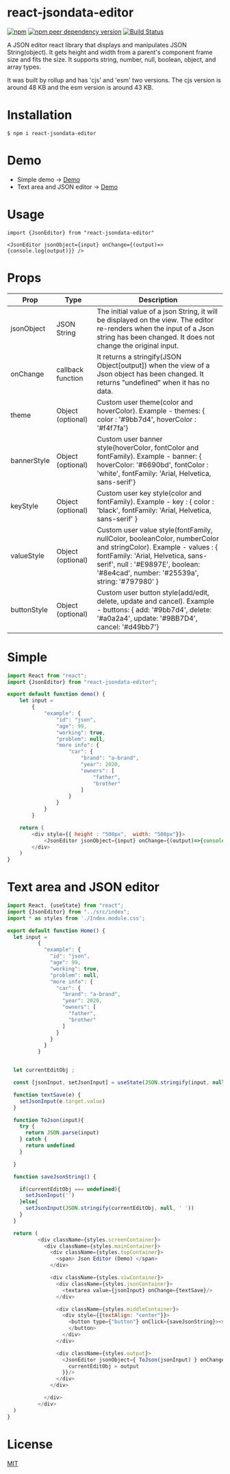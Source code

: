 # react-jsondata-editor

<a href="https://www.npmjs.com/package/react-jsondata-editor"> <img alt="npm" src="https://img.shields.io/npm/v/react-jsondata-editor"></a>
<a href="https://www.npmjs.com/package/json-pointer"> <img alt="npm peer dependency version" src="https://img.shields.io/npm/dependency-version/react-jsondata-editor/peer/json-pointer"></a>
<a href="https://app.travis-ci.com/putma-jun/react-jsondata-editor"><img src="https://app.travis-ci.com/putma-jun/react-jsondata-editor.svg" alt="Build Status" /></a>


A JSON editor react library that displays and manipulates JSON String(object). 
It gets height and width from a parent's component frame size and fits the size. 
It supports string, number, null, boolean, object, and array types.

It was built by rollup and has 'cjs' and 'esm' two versions. The cjs version is around 48 KB and the esm version is around 43 KB. 


# Installation

```
$ npm i react-jsondata-editor
```

# Demo
- Simple demo ->
  [Demo](https://json-editor-demo-pib6.vercel.app/demo)
- Text area and JSON editor ->
  [Demo](https://json-editor-demo-pib6.vercel.app/)


# Usage

```
import {JsonEditor} from "react-jsondata-editor"

<JsonEditor jsonObject={input} onChange={(output)=> {console.log(output)}} />
```

# Props

| Prop                   | Type             | Description                                                                                                                                                                                                                                                          |
| ---------------------- | ---------------- | -------------------------------------|
| jsonObject             | JSON String      | The initial value of a json String, it will be displayed on the view. The editor re-renders when the input of a Json string has been changed. It does not change the original input. 
| onChange               | callback function| It returns a stringify(JSON Object[output]) when the view of a Json object has been changed. It returns "undefined" when it has no data.
| theme                  | Object (optional)| Custom user theme(color and hoverColor). Example - themes: { color : '#9bb7d4', hoverColor : '#f4f7fa'}
| bannerStyle            | Object (optional)| Custom user banner style(hoverColor, fontColor and fontFamily). Example - banner: { hoverColor: '#6690bd', fontColor : 'white', fontFamily: 'Arial, Helvetica, sans-serif'}
| keyStyle               | Object (optional)| Custom user key style(color and fontFamily). Example - key : { color : 'black', fontFamily: 'Arial, Helvetica, sans-serif' }
| valueStyle             | Object (optional)| Custom user value style(fontFamily, nullColor, booleanColor, numberColor and stringColor). Example - values : { fontFamily: 'Arial, Helvetica, sans-serif', null : '#E9897E', boolean: '#8e4cad', number: '#25539a', string: '#797980' }
| buttonStyle            | Object (optional)| Custom user button style(add/edit, delete, update and cancel). Example - buttons: { add: '#9bb7d4', delete: '#a0a2a4', update: '#9BB7D4', cancel: '#d49bb7'}


# Simple
```javascript
import React from "react";
import {JsonEditor} from "react-jsondata-editor";

export default function demo() {
    let input =
        {
            "example": {
                "id": "json",
                "age": 99,
                "working": true,
                "problem": null,
                "more info": {
                    "car": {
                        "brand": "a-brand",
                        "year": 2020,
                        "owners": [
                            "father",
                            "brother"
                        ]
                    }
                }
            }
        }

    return (
        <div style={{ height : "500px",  width: "500px"}}>
            <JsonEditor jsonObject={input} onChange={(output)=>{console.log(output)}}/>
        </div>
    )
}

```

# Text area and JSON editor
```javascript
import React, {useState} from "react";
import {JsonEditor} from "../src/index";
import * as styles from './Index.module.css';

export default function Home() {
  let input =
          {
            "example": {
              "id": "json",
              "age": 99,
              "working": true,
              "problem": null,
              "more info": {
                "car": {
                  "brand": "a-brand",
                  "year": 2020,
                  "owners": [
                    "father",
                    "brother"
                  ]
                }
              }
            }
          }


  let currentEditObj ;

  const [jsonInput, setJsonInput] = useState(JSON.stringify(input, null, ' '))

  function textSave(e) {
    setJsonInput(e.target.value)
  }

  function ToJson(input){
    try {
      return JSON.parse(input)
    } catch {
      return undefined
    }

  }

  function saveJsonString() {

    if(currentEditObj === undefined){
      setJsonInput('')
    }else{
      setJsonInput(JSON.stringify(currentEditObj, null, ' '))
    }
  }

  return (
          <div className={styles.screenContainer}>
            <div className={styles.mainContainer}>
              <div className={styles.topContainer}>
                <span> Json Editor (Demo) </span>
              </div>

              <div className={styles.viwContainer}>
                <div className={styles.jsonContainer}>
                  <textarea value={jsonInput} onChange={textSave}/>
                </div>

                <div className={styles.middleContainer}>
                  <div style={{textAlign: "center"}}>
                    <button type={"button"} onClick={saveJsonString}><span><i className={styles.arrowLeft}/> String</span>
                    </button>
                  </div>
                </div>

                <div className={styles.output}>
                  <JsonEditor jsonObject={ ToJson(jsonInput) } onChange={(output) => {
                    currentEditObj = output
                  }}/>
                </div>
              </div>

            </div>
          </div>
  )
}


```

# License

[MIT](LICENSE.md)
